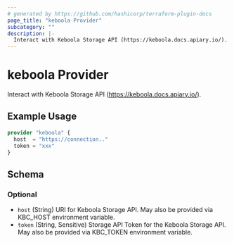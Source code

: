 ```yaml
---
# generated by https://github.com/hashicorp/terraform-plugin-docs
page_title: "keboola Provider"
subcategory: ""
description: |-
  Interact with Keboola Storage API (https://keboola.docs.apiary.io/).
---
```


# keboola Provider

Interact with Keboola Storage API (https://keboola.docs.apiary.io/).

## Example Usage

```terraform
provider "keboola" {
  host  = "https://connection.."
  token = "xxx"
}
```

<!-- schema generated by tfplugindocs -->
## Schema

### Optional

- `host` (String) URI for Keboola Storage API. May also be provided via KBC_HOST environment variable.
- `token` (String, Sensitive) Storage API Token for the Keboola Storage API. May also be provided via KBC_TOKEN environment variable.
